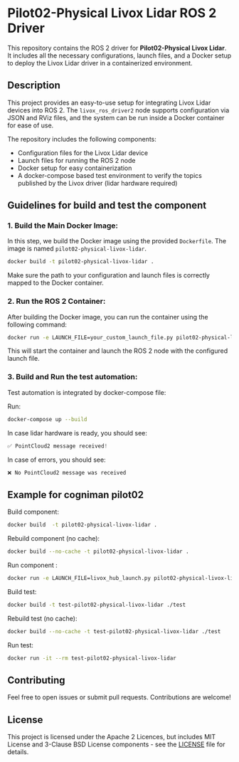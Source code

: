 # Pilot02-Physical Livox Lidar ROS 2 Driver

This repository contains the ROS 2 driver for **Pilot02-Physical Livox Lidar**. It includes all the necessary configurations, launch files, and a Docker setup to deploy the Livox Lidar driver in a containerized environment.

## Description

This project provides an easy-to-use setup for integrating Livox Lidar devices into ROS 2. The `livox_ros_driver2` node supports configuration via JSON and RViz files, and the system can be run inside a Docker container for ease of use.

The repository includes the following components:
- Configuration files for the Livox Lidar device
- Launch files for running the ROS 2 node
- Docker setup for easy containerization
- A docker-compose based test environment to verify the topics published by the Livox driver (lidar hardware required)

## Guidelines for build and test the component 

### 1. **Build the Main Docker Image:**

In this step, we build the Docker image using the provided `Dockerfile`. The image is named `pilot02-physical-livox-lidar`.

```bash
docker build -t pilot02-physical-livox-lidar .
```

Make sure the path to your configuration and launch files is correctly mapped to the Docker container.

### 2. **Run the ROS 2 Container:**

After building the Docker image, you can run the container using the following command:

```bash
docker run -e LAUNCH_FILE=your_custom_launch_file.py pilot02-physical-livox-lidar
```

This will start the container and launch the ROS 2 node with the configured launch file.

### 3. **Build and Run the test automation:**

Test automation is integrated by docker-compose file:

Run: 
```bash
docker-compose up --build
```

In case lidar hardware is ready, you should see:
```python
✅ PointCloud2 message received!
```

In case of errors, you should see:
```python
❌ No PointCloud2 message was received
```

## Example for cogniman pilot02

Build component: 
```bash
docker build  -t pilot02-physical-livox-lidar .
```

Rebuild component (no cache):
```bash
docker build --no-cache -t pilot02-physical-livox-lidar .
```

Run component : 
```bash
docker run -e LAUNCH_FILE=livox_hub_launch.py pilot02-physical-livox-lidar
```

Build test: 
```bash
docker build -t test-pilot02-physical-livox-lidar ./test
```

Rebuild test (no cache):
```bash
docker build --no-cache -t test-pilot02-physical-livox-lidar ./test
```
Run test: 
```bash
docker run -it --rm test-pilot02-physical-livox-lidar
```

## Contributing

Feel free to open issues or submit pull requests. Contributions are welcome!

## License

This project is licensed under the Apache 2 Licences, but includes MIT License and 3-Clause BSD License components - see the [LICENSE](LICENSE) file for details.